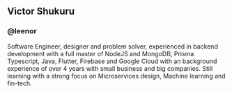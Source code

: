 ## Victor Shukuru
### @leenor
Software Engineer, designer and problem solver, experienced in backend development with a full master of NodeJS and MongoDB, Prisma Typescript, Java, Flutter, Firebase and Google Cloud with an background experience of over 4 years with small business and big companies. Still learning with a strong focus on Microservices design, Machine learning and fin-tech. 

